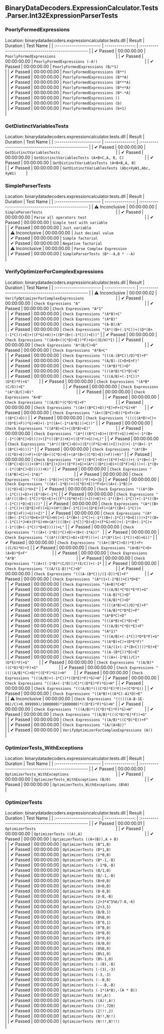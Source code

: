 ## BinaryDataDecoders.ExpressionCalculator.Tests.Parser.Int32ExpressionParserTests

### PoorlyFormedExpressions
 Location: binarydatadecoders.expressioncalculator.tests.dll
| Result                   | Duration         | Test Name                                          |
| :----------------------- | ---------------: | :--------------------------------------------------- |
|  ✔ Passed               | 00:00:00.00 | `PoorlyFormedExpressions                           ` |
|  ✔ Passed               | 00:00:00.00 | `PoorlyFormedExpressions (-A!)                     ` |
|  ✔ Passed               | 00:00:00.00 | `PoorlyFormedExpressions (B/*1)                    ` |
|  ✔ Passed               | 00:00:00.00 | `PoorlyFormedExpressions (B**)                     ` |
|  ✔ Passed               | 00:00:00.00 | `PoorlyFormedExpressions (B**A)                    ` |
|  ✔ Passed               | 00:00:00.00 | `PoorlyFormedExpressions (B***A)                   ` |
|  ✔ Passed               | 00:00:00.00 | `PoorlyFormedExpressions (B*+*A)                   ` |
|  ✔ Passed               | 00:00:00.00 | `PoorlyFormedExpressions (B*-*A)                   ` |
|  ✔ Passed               | 00:00:00.00 | `PoorlyFormedExpressions ()                        ` |
|  ✔ Passed               | 00:00:00.00 | `PoorlyFormedExpressions (b)                       ` |
|  ✔ Passed               | 00:00:00.00 | `PoorlyFormedExpressions (b+1)                     ` |

### GetDistinctVariablesTests
 Location: binarydatadecoders.expressioncalculator.tests.dll
| Result                   | Duration         | Test Name                                          |
| :----------------------- | ---------------: | :--------------------------------------------------- |
|  ✔ Passed               | 00:00:00.00 | `GetDistinctVariablesTests                         ` |
|  ✔ Passed               | 00:00:00.00 | `GetDistinctVariablesTests (A+B+C,A, B, C)         ` |
|  ✔ Passed               | 00:00:00.00 | `GetDistinctVariablesTests (A+B+B,A, B)            ` |
|  ✔ Passed               | 00:00:00.00 | `GetDistinctVariablesTests (Abc+XyW1,Abc, XyW1)    ` |

### SimpleParserTests
 Location: binarydatadecoders.expressioncalculator.tests.dll
| Result                   | Duration         | Test Name                                          |
| :----------------------- | ---------------: | :--------------------------------------------------- |
|  ⚠ Inconclusive        | 00:00:00.00 | `SimpleParserTests                                 ` |
|  ✔ Passed               | 00:00:00.00 | `Parse all operators test                          ` |
|  ✔ Passed               | 00:00:00.00 | `Simple test with variable                         ` |
|  ✔ Passed               | 00:00:00.00 | `Just variable                                     ` |
|  ⚠ Inconclusive        | 00:00:00.00 | `Just decimal value                                ` |
|  ✔ Passed               | 00:00:00.00 | `Simple factorial                                  ` |
|  ✔ Passed               | 00:00:00.00 | `Negative factorial                                ` |
|  ⚠ Inconclusive        | 00:00:00.00 | `Parse Complex Expression                          ` |
|  ✔ Passed               | 00:00:00.00 | `SimpleParserTests (B*--A,B * --A)                 ` |

### VerifyOptimizerForComplexExpressions
 Location: binarydatadecoders.expressioncalculator.tests.dll
| Result                   | Duration         | Test Name                                          |
| :----------------------- | ---------------: | :--------------------------------------------------- |
|  ⚠ Inconclusive        | 00:00:00.02 | `VerifyOptimizerForComplexExpressions              ` |
|  ✔ Passed               | 00:00:00.00 | `Check Expressions "A"                             ` |
|  ✔ Passed               | 00:00:00.00 | `Check Expressions "A*1"                           ` |
|  ✔ Passed               | 00:00:00.00 | `Check Expressions "(A*B)+C"                       ` |
|  ✔ Passed               | 00:00:00.00 | `Check Expressions "(A*B)"                         ` |
|  ✔ Passed               | 00:00:00.00 | `Check Expressions "(A-B)/A"                       ` |
|  ✔ Passed               | 00:00:00.00 | `Check Expressions "(A*((B+(-1*C))+((D*(B+(-1*C)))+E)+((F*G)+H))+((D*(B+(-1*C)))+E))"` |
|  ✔ Passed               | 00:00:00.00 | `Check Expressions "((A+B+((C*D)+E))*F)+G+((D/H)*I)` |
|  ✔ Passed               | 00:00:00.00 | `Check Expressions "A*(B/C)+D"                     ` |
|  ✔ Passed               | 00:00:00.00 | `Check Expressions "A*B+C"                         ` |
|  ✔ Passed               | 00:00:00.00 | `Check Expressions "(((A-(B*C))/D)*E)+F"           ` |
|  ✔ Passed               | 00:00:00.00 | `Check Expressions "(A/B)-(C+D+E+F)"               ` |
|  ✔ Passed               | 00:00:00.00 | `Check Expressions "((A*B)*C)+D"                   ` |
|  ✔ Passed               | 00:00:00.00 | `Check Expressions "(((A*B)*C)*D)+E"               ` |
|  ✔ Passed               | 00:00:00.00 | `Check Expressions "(((A/B)+(-1*C))*(D*E)*F)+G"    ` |
|  ✔ Passed               | 00:00:00.00 | `Check Expressions "(A*B*(C/D))+E"                 ` |
|  ✔ Passed               | 00:00:00.00 | `Check Expressions "(A*(B/C)+D)"                   ` |
|  ✔ Passed               | 00:00:00.00 | `Check Expressions "A+B"                           ` |
|  ✔ Passed               | 00:00:00.00 | `Check Expressions "((A/B)*(C*D)*E)+F"             ` |
|  ✔ Passed               | 00:00:00.00 | `Check Expressions "((A+((B*C)+D))*E)+F+(C*G)+H"   ` |
|  ✔ Passed               | 00:00:00.00 | `Check Expressions "(A+((B*C)+D))*E+F+(A+((B*C)+D))` |
|  ✔ Passed               | 00:00:00.00 | `Check Expressions "(((((A*B)+C)+((D*E)+F))*G)+H)+(-1*((A+(-1*(A*B)))+C))"` |
|  ✔ Passed               | 00:00:00.00 | `Check Expressions "((A*B)+C)+((D*B)+E)"           ` |
|  ✔ Passed               | 00:00:00.00 | `Check Expressions "(A*(((B*C)+D)+((E*F)+G))+H)+(-1*(B+(-1*((B*C)+D))))+(I*(((B*J)+K)+((E*F)+G))+L)"` |
|  ✔ Passed               | 00:00:00.00 | `Check Expressions "(A*(((B*C)+D)+((E*((F*G)+H))+I))+J)+(-1*(B+(-1*((B*C)+D))))"` |
|  ✔ Passed               | 00:00:00.00 | `Check Expressions "(A*(B+((C*D)+E))+F)+(G*(B+((C*D)+E)+(A*(B+((C*D)+E))+F))+H)"` |
|  ✔ Passed               | 00:00:00.00 | `Check Expressions "(A*(((B*C)+D)+((E*F)+G)))+(-1*(B+(-1*((B*C)+D))))+(H*(((B*I)+J)+((E*F)+G)+(A*(((B*C)+D)+((E*F)+G)))+(-1*(B+(-1*((B*C)+D)))))+K)"` |
|  ✔ Passed               | 00:00:00.00 | `Check Expressions "((A*B)+C)+(-1*A)"              ` |
|  ✔ Passed               | 00:00:00.00 | `Check Expressions "(((A+(-1*B))+((C*D)+E))*F)+G+(D` |
|  ✔ Passed               | 00:00:00.00 | `Check Expressions "((A+(-1*B))+((C*D)+E))*F+G+((A+(-1*B))+((C*D)+E))*H+I"` |
|  ✔ Passed               | 00:00:00.00 | `Check Expressions "((A*(B+(-1*C)))+D)+((E*(B+(-1*C` |
|  ✔ Passed               | 00:00:00.00 | `Check Expressions "(A*((((B+(-1*C))*D)+E)+((F*((G*H)+I))+J))+K)+(-1*((B+(-1*C))+(-1*(((B+(-1*C))*D)+E))))"` |
|  ✔ Passed               | 00:00:00.00 | `Check Expressions "(A*((B+(-1*C))+((D*E)+F))+G)+(H*((B+(-1*C))+((D*E)+F)+(A*((B+(-1*C))+((D*E)+F))+G))+I)"` |
|  ✔ Passed               | 00:00:00.00 | `Check Expressions "(A*((B+(-1*C))*D+E+(F*G)+H))+(-1*(B+(-1*C)+(-1*((B+(-1*C))*D+E))))+I*((B+(-1*C))*J+K+(F*G)+H+(A*((((B+(-1*C))*D)+E)+(F*G)+H))+(-1*(B+(-1*C)+(-1*((B+(-1*C))*D+E)))))+L"` |
|  ✔ Passed               | 00:00:00.00 | `Check Expressions "(((A+(-1*B))*C)+D)+(B+(-1*A))" ` |
|  ✔ Passed               | 00:00:00.00 | `Check Expressions "((A*(((B*C)+D)+(E*F)))+(-1*(B*(1+(-1*C))+D)+G))"` |
|  ✔ Passed               | 00:00:00.00 | `Check Expressions "((A+((B*C)+D))*E)+F+((C/G)*H)+I` |
|  ✔ Passed               | 00:00:00.00 | `Check Expressions "(A+B)*C+D+(A+B)*E+F"           ` |
|  ✔ Passed               | 00:00:00.00 | `Check Expressions "A*B"                           ` |
|  ✔ Passed               | 00:00:00.00 | `Check Expressions "((A+((-1*B)*(C/D)))*(E/C))+(-1*` |
|  ✔ Passed               | 00:00:00.00 | `Check Expressions "((A/(1-B))*C)+D"               ` |
|  ✔ Passed               | 00:00:00.00 | `Check Expressions "(((A-(B*C))/(1-D))*E)+F"       ` |
|  ✔ Passed               | 00:00:00.00 | `Check Expressions "(A*(1+(-1*B))+C)*D+E"          ` |
|  ✔ Passed               | 00:00:00.00 | `Check Expressions "(A+B)*C+D"                     ` |
|  ✔ Passed               | 00:00:00.00 | `Check Expressions "(((A/B)*C*D)*E*F)+G"           ` |
|  ✔ Passed               | 00:00:00.00 | `Check Expressions "((A-B)*C)+D"                   ` |
|  ✔ Passed               | 00:00:00.00 | `Check Expressions "((A/B)*C)+D"                   ` |
|  ✔ Passed               | 00:00:00.00 | `Check Expressions "((((A*B)+C)/D)*E)+F"           ` |
|  ✔ Passed               | 00:00:00.00 | `Check Expressions "((A/B)*C*D*E)+F"               ` |
|  ✔ Passed               | 00:00:00.00 | `Check Expressions "(A*B*C)+D"                     ` |
|  ✔ Passed               | 00:00:00.00 | `Check Expressions "(((A*B)+C)*D)+E"               ` |
|  ✔ Passed               | 00:00:00.00 | `Check Expressions "(((A/B)*C*D)*E)+F"             ` |
|  ✔ Passed               | 00:00:00.00 | `Check Expressions "(A*1)"                         ` |
|  ✔ Passed               | 00:00:00.00 | `Check Expressions "(((A/B)+(-1*C))*D*E*F)+G"      ` |
|  ✔ Passed               | 00:00:00.00 | `Check Expressions "((A*B)+C)+(D*E*F)"             ` |
|  ✔ Passed               | 00:00:00.00 | `Check Expressions "((A/(1+(-1*(B+C))))*D)+E"      ` |
|  ✔ Passed               | 00:00:00.00 | `Check Expressions "((A-(B*C))*D)+E"               ` |
|  ✔ Passed               | 00:00:00.00 | `Check Expressions "(((A+(-1*B))/C)*(D*E)*F)+G"    ` |
|  ✔ Passed               | 00:00:00.00 | `Check Expressions "((A/B)*((C*D)*E)*F)+G"         ` |
|  ✔ Passed               | 00:00:00.00 | `Check Expressions "((((A/B)*C)+D)*((E*F)*G))+H"   ` |
|  ✔ Passed               | 00:00:00.00 | `Check Expressions "(((A/B)+(-1*C))*((D*E)*F)*G)+H"` |
|  ✔ Passed               | 00:00:00.00 | `Check Expressions "(((A+(-1*B))/C)*((D*E)*F)*G)+H"` |
|  ✔ Passed               | 00:00:00.00 | `Check Expressions "(((A/B)*(((C*D)*E)*F))+(C*D*G))` |
|  ✔ Passed               | 00:00:00.00 | `Check Expressions "((A*B)+((A*C)-A)*D)+E"         ` |
|  ⚠ Inconclusive        | 00:00:00.00 | `Check Expressions "((((((A-B-1E-06)/C)+0.999999)/1000000)*1000000)*((D*E)*F)*G)+H"` |
|  ✔ Passed               | 00:00:00.00 | `Check Expressions "(((A/B)*((C*D)*E)*F)*G)+H"     ` |
|  ✔ Passed               | 00:00:00.00 | `Check Expressions "((A/B)*(((C*D)*E)*F))+G"       ` |
|  ✔ Passed               | 00:00:00.00 | `Check Expressions "((A/B)*((C*D)*E))+F"           ` |
|  ✔ Passed               | 00:00:00.00 | `Check Expressions "(A/(A+B))"                     ` |
|  ✔ Passed               | 00:00:00.00 | `VerifyOptimizerForComplexExpressions (A!)         ` |

### OptimizerTests_WithExceptions
 Location: binarydatadecoders.expressioncalculator.tests.dll
| Result                   | Duration         | Test Name                                          |
| :----------------------- | ---------------: | :--------------------------------------------------- |
|  ✔ Passed               | 00:00:00.00 | `OptimizerTests_WithExceptions                     ` |
|  ✔ Passed               | 00:00:00.00 | `OptimizerTests_WithExceptions (B/0)               ` |
|  ✔ Passed               | 00:00:00.00 | `OptimizerTests_WithExceptions (B%0)               ` |

### OptimizerTests
 Location: binarydatadecoders.expressioncalculator.tests.dll
| Result                   | Duration         | Test Name                                          |
| :----------------------- | ---------------: | :--------------------------------------------------- |
|  ✔ Passed               | 00:00:00.01 | `OptimizerTests                                    ` |
|  ✔ Passed               | 00:00:00.00 | `OptimizerTests ((A),A)                            ` |
|  ✔ Passed               | 00:00:00.00 | `OptimizerTests ((A+(B)),A + B)                    ` |
|  ✔ Passed               | 00:00:00.00 | `OptimizerTests (B^1,B)                            ` |
|  ✔ Passed               | 00:00:00.00 | `OptimizerTests (B*1,B)                            ` |
|  ✔ Passed               | 00:00:00.00 | `OptimizerTests (1*B,B)                            ` |
|  ✔ Passed               | 00:00:00.00 | `OptimizerTests (B*-1,-B)                          ` |
|  ✔ Passed               | 00:00:00.00 | `OptimizerTests (-1*B,-B)                          ` |
|  ✔ Passed               | 00:00:00.00 | `OptimizerTests (B/1,B)                            ` |
|  ✔ Passed               | 00:00:00.00 | `OptimizerTests (B/-1,-B)                          ` |
|  ✔ Passed               | 00:00:00.00 | `OptimizerTests (B+0,B)                            ` |
|  ✔ Passed               | 00:00:00.00 | `OptimizerTests (0+B,B)                            ` |
|  ✔ Passed               | 00:00:00.00 | `OptimizerTests (B-0,B)                            ` |
|  ✔ Passed               | 00:00:00.00 | `OptimizerTests (0-B,-B)                           ` |
|  ✔ Passed               | 00:00:00.00 | `OptimizerTests (2+3*4^5%6/7-8,-6)                 ` |
|  ✔ Passed               | 00:00:00.00 | `OptimizerTests (2+3,5)                            ` |
|  ✔ Passed               | 00:00:00.00 | `OptimizerTests (B/B,1)                            ` |
|  ✔ Passed               | 00:00:00.00 | `OptimizerTests (B%B,0)                            ` |
|  ✔ Passed               | 00:00:00.00 | `OptimizerTests (B^0,1)                            ` |
|  ✔ Passed               | 00:00:00.00 | `OptimizerTests (0^B,0)                            ` |
|  ✔ Passed               | 00:00:00.00 | `OptimizerTests (0*B,0)                            ` |
|  ✔ Passed               | 00:00:00.00 | `OptimizerTests (B*0,0)                            ` |
|  ✔ Passed               | 00:00:00.00 | `OptimizerTests (0/B,0)                            ` |
|  ✔ Passed               | 00:00:00.00 | `OptimizerTests (0%B,0)                            ` |
|  ✔ Passed               | 00:00:00.00 | `OptimizerTests (B%1,0)                            ` |
|  ✔ Passed               | 00:00:00.00 | `OptimizerTests (B%-1,0)                           ` |
|  ✔ Passed               | 00:00:00.00 | `OptimizerTests (-(B),-B)                          ` |
|  ✔ Passed               | 00:00:00.00 | `OptimizerTests (-(3),-3)                          ` |
|  ✔ Passed               | 00:00:00.00 | `OptimizerTests (-3,-3)                            ` |
|  ✔ Passed               | 00:00:00.00 | `OptimizerTests (--B,B)                            ` |
|  ✔ Passed               | 00:00:00.00 | `OptimizerTests (---B,-B)                          ` |
|  ✔ Passed               | 00:00:00.00 | `OptimizerTests (-1*(A*B),-(A * B))                ` |
|  ✔ Passed               | 00:00:00.00 | `OptimizerTests (A!,A!)                            ` |
|  ✔ Passed               | 00:00:00.00 | `OptimizerTests ((A)!,A!)                          ` |
|  ✔ Passed               | 00:00:00.00 | `OptimizerTests (3!!,720)                          ` |
|  ✔ Passed               | 00:00:00.00 | `OptimizerTests (2!!!,2)                           ` |
|  ✔ Passed               | 00:00:00.00 | `OptimizerTests (N!!,N!!)                          ` |
|  ✔ Passed               | 00:00:00.00 | `OptimizerTests (N!!!,N!!!)                        ` |

